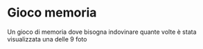 # Gioco memoria
Un gioco di memoria dove bisogna indovinare quante volte è stata visualizzata una delle 9 foto
